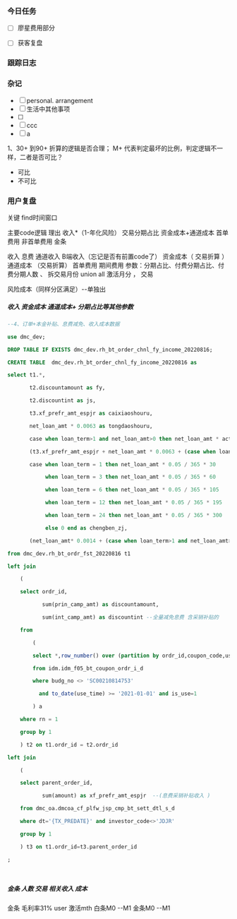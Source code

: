 
### 今日任务
- [ ] 廖星费用部分
- [ ] 获客复盘



### 跟踪日志


### 杂记

- [ ] personal. arrangement
- [ ] 生活中其他事项
- [ ] 
- [ ] ccc
- [ ] a

1、30+  到90+  折算的逻辑是否合理；  M+  代表判定最坏的比例，判定逻辑不一样，二者是否可比？
- 可比
- 不可比


### 用户复盘

关键  find时间窗口

主要code逻辑 理出
收入*（1-年化风险）
交易分期占比 
资金成本+通道成本
首单费用
非首单费用
金条

收入
息费
通道收入
B端收入（忘记是否有前置code了）
资金成本（ 交易折算 ）
通道成本  （交易折算）
首单费用
期间费用
参数：分期占比、付费分期占比、付费分期人数  、 拆交易月份
union all    激活月分 ， 交易


风险成本（同样分区满足）--单独出


##### 收入   资金成本 通道成本+ 分期占比等其他参数
~~~ sql
--4、订单+本金补贴、息费减免、收入成本数据

use dmc_dev;

DROP TABLE IF EXISTS dmc_dev.rh_bt_order_chnl_fy_income_20220816;

CREATE TABLE  dmc_dev.rh_bt_order_chnl_fy_income_20220816 as

select t1.*,

       t2.discountamount as fy,

       t2.discountint as js,

       t3.xf_prefr_amt_espjr as caixiaoshouru,

       net_loan_amt * 0.0063 as tongdaoshouru,

       case when loan_term>1 and net_loan_amt>0 then net_loan_amt * actl_fee_rate * loan_term else 0 end as xifeishouru,

       (t3.xf_prefr_amt_espjr + net_loan_amt * 0.0063 + (case when loan_term>1 and net_loan_amt>0 then net_loan_amt * actl_fee_rate * loan_term else 0 end)) as shouru,

       case when loan_term = 1 then net_loan_amt * 0.05 / 365 * 30

            when loan_term = 3 then net_loan_amt * 0.05 / 365 * 60

            when loan_term = 6 then net_loan_amt * 0.05 / 365 * 105

            when loan_term = 12 then net_loan_amt * 0.05 / 365 * 195

            when loan_term = 24 then net_loan_amt * 0.05 / 365 * 300

            else 0 end as chengben_zj,

       (net_loan_amt* 0.0014 + (case when loan_term>1 and net_loan_amt>0 then net_loan_amt * actl_fee_rate * loan_term else 0 end) * 0.0014) as chengben_td

from dmc_dev.rh_bt_ordr_fst_20220816 t1

left join

    (

    select ordr_id,

           sum(prin_camp_amt) as discountamount,

           sum(int_camp_amt) as discountint --全量减免息费 含采销补贴的

    from

        (

        select *,row_number() over (partition by ordr_id,coupon_code,use_payid order by dt desc) as rn

        from idm.idm_f05_bt_coupon_ordr_i_d

        where budg_no <> 'SC00210814753'

          and to_date(use_time) >= '2021-01-01' and is_use=1

        ) a

    where rn = 1

    group by 1

    ) t2 on t1.ordr_id = t2.ordr_id

left join

    (

    select parent_order_id,

           sum(amount) as xf_prefr_amt_espjr  --(息费采销补贴收入 )

    from dmc_oa.dmcoa_cf_plfw_jsp_cmp_bt_sett_dtl_s_d

    where dt='{TX_PREDATE}' and investor_code<>'JDJR'

    group by 1

    ) t3 on t1.ordr_id=t3.parent_order_id

;




~~~


##### 金条 人数  交易  相关收入  成本

金条 毛利率31% 
user  激活mth    白条M0  --M1   金条M0 --M1


